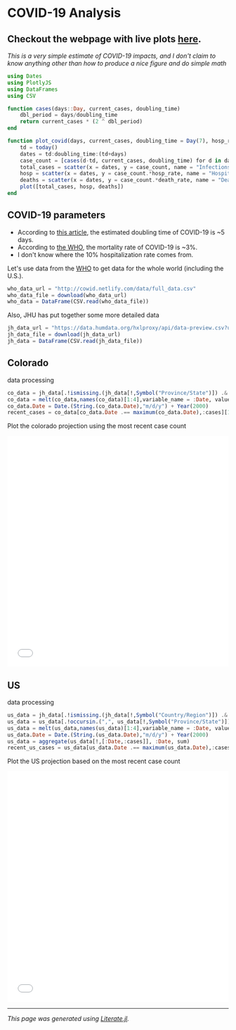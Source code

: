 # COVID-19 Analysis
## Checkout the webpage with live plots [here](https://github.com/claytonpbarrows/covid-19).
*This is a very simple estimate of COVID-19 impacts, and I don't claim to know anything other than how to produce a nice figure and do simple math*

```julia
using Dates
using PlotlyJS
using DataFrames
using CSV
```

```julia
function cases(days::Day, current_cases, doubling_time)
    dbl_period = days/doubling_time
    return current_cases * (2 ^ dbl_period)
end
```

```julia
function plot_covid(days, current_cases, doubling_time = Day(7), hosp_rate = 0.1, death_rate = 0.03)
    td = today()
    dates = td:doubling_time:(td+days)
    case_count = [cases(d-td, current_cases, doubling_time) for d in dates]
    total_cases = scatter(x = dates, y = case_count, name = "Infections")
    hosp = scatter(x = dates, y = case_count.*hosp_rate, name = "Hospitalizations")
    deaths = scatter(x = dates, y = case_count.*death_rate, name = "Deaths")
    plot([total_cases, hosp, deaths])
end
```

## COVID-19 parameters
- According to [this article](https://www.jhsph.edu/news/news-releases/2020/new-study-on-COVID-19-estimates-5-days-for-incubation-period.html), the estimated doubling time of COVID-19 is ~5 days.
- According to [the WHO](https://www.who.int/docs/default-source/coronaviruse/situation-reports/20200306-sitrep-46-covid-19.pdf?sfvrsn=96b04adf_2), the mortality rate of COVID-19 is ~3%.
- I don't know where the 10% hospitalization rate comes from.

Let's use data from the [WHO]("http://cowid.netlify.com/data/full_data.csv") to get data for the whole world (including the U.S.).

```julia
who_data_url = "http://cowid.netlify.com/data/full_data.csv"
who_data_file = download(who_data_url)
who_data = DataFrame(CSV.read(who_data_file))
```

Also, JHU has put together some more detailed data

```julia
jh_data_url = "https://data.humdata.org/hxlproxy/api/data-preview.csv?url=https%3A%2F%2Fraw.githubusercontent.com%2FCSSEGISandData%2FCOVID-19%2Fmaster%2Fcsse_covid_19_data%2Fcsse_covid_19_time_series%2Ftime_series_19-covid-Confirmed.csv"
jh_data_file = download(jh_data_url)
jh_data = DataFrame(CSV.read(jh_data_file))
```

## Colorado
data processing

```julia
co_data = jh_data[.!ismissing.(jh_data[!,Symbol("Province/State")]) .& (jh_data[!,Symbol("Province/State")].=="Colorado"),:]
co_data = melt(co_data,names(co_data)[1:4],variable_name = :Date, value_name =:cases)
co_data.Date = Date.(String.(co_data.Date),"m/d/y") + Year(2000)
recent_cases = co_data[co_data.Date .== maximum(co_data.Date),:cases][1]
```

Plot the colorado projection using the most recent case count
<iframe id="igraph" scrolling="no" style="border:none;" seamless="seamless" src="./CO.html" height="525" width="100%"></iframe>

## US
data processing

```julia
us_data = jh_data[.!ismissing.(jh_data[!,Symbol("Country/Region")]) .& (jh_data[!,Symbol("Country/Region")].=="US"),:]
us_data = us_data[.!occursin.(",", us_data[!,Symbol("Province/State")]), :]
us_data = melt(us_data,names(us_data)[1:4],variable_name = :Date, value_name =:cases)
us_data.Date = Date.(String.(us_data.Date),"m/d/y") + Year(2000)
us_data = aggregate(us_data[!,[:Date,:cases]], :Date, sum)
recent_us_cases = us_data[us_data.Date .== maximum(us_data.Date),:cases_sum][1]
```

Plot the US projection based on the most recent case  count
<iframe id="igraph" scrolling="no" style="border:none;" seamless="seamless" src="./US.html" height="525" width="100%"></iframe>

---

*This page was generated using [Literate.jl](https://github.com/fredrikekre/Literate.jl).*

